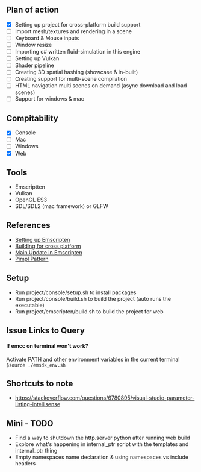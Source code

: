 
## Plan of action
- [x] Setting up project for cross-platform build support
- [ ] Import mesh/textures and rendering in a scene
- [ ] Keyboard & Mouse inputs
- [ ] Window resize
- [ ] Importing c# written fluid-simulation in this engine
- [ ] Setting up Vulkan
- [ ] Shader pipeline
- [ ] Creating 3D spatial hashing (showcase & in-built)
- [ ] Creating support for multi-scene compilation
- [ ] HTML navigation multi scenes on demand (async download and load scenes)
- [ ] Support for windows & mac

## Compitability
- [x] Console
- [ ] Mac
- [ ] Windows
- [x] Web

## Tools
- Emscriptten
- Vulkan
- OpenGL ES3
- SDL/SDL2 (mac framework) or GLFW

## References
- [Setting up Emscripten](https://emscripten.org/docs/getting_started/Tutorial.html#tutorial)
- [Building for cross platform](https://marcelbraghetto.github.io/a-simple-triangle/2019/03/02/part-01/)
- [Main Update in Emscripten](https://emscripten.org/docs/porting/emscripten-runtime-environment.html)
- [Pimpl Pattern](https://oliora.github.io/2015/12/29/pimpl-and-rule-of-zero.html)

## Setup
- Run project/console/setup.sh to install packages
- Run project/console/build.sh to build the project (auto runs the executable)
- Run project/emscripten/build.sh to build the project for web

## Issue Links to Query
#### If emcc on terminal won't work?
  Activate PATH and other environment variables in the current terminal `` $source ./emsdk_env.sh ``
  
## Shortcuts to note
- https://stackoverflow.com/questions/6780895/visual-studio-parameter-listing-intellisense

## Mini - TODO
- Find a way to shutdown the http.server python after running web build
- Explore what's happening in internal_ptr script with the templates and internal_ptr thing
- Empty namespaces name declaration & using namespaces vs include headers